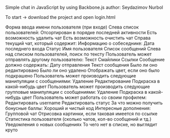 Simple chat in JavaScript by using Backbone.js
author: Seydazimov Nurbol

To start -> download the project and open login.html

Форма ввода имени пользователя (при входе)
Слева список пользователей:
Отсортирован в порядке последней активности
Есть возможность удалить чат
Есть возможность очистить чат
Справа текущий чат, который содержит:
Информацию о собеседнике:
Дата последнего входа
Статус
Имя пользователя
Список сообщений
Слева над списком пользователей, поиск по тексту
Пользователь может отправлять другому пользователю:
Текст
Смайлики
Ссылки
Сообщение должно содержать:
Дату отправления
Текст сообщения
Было ли оно редактировано
Было ли оно удалено
Отображать цвет, если оно было подкрашено
Пользователь может производить следующие манипуляции с сообщениями:
Удаление
Редактирование
Подкраска в какой-нибудь цвет
Пользователь может производить следующие групповые манипуляции с сообщениями:
Удаление
Подкраска в какой-нибудь цвет
Пользователь может работать со своим профилем:
Редактировать username
Редактировать статус
За что можно получить бонусные баллы:
Хороший и чистый код
Интересные дополнения:
Групповой чат
Отрисовка картинки, если таковая имеется по ссылке
Статистика пользователя (сколько чатов, кол-во сообщений и тд.)
Уведомления о новых сообщениях
То чего нет в списке, но выглядит круто


